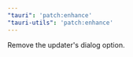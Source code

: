 ```yaml
---
"tauri": 'patch:enhance'
"tauri-utils": 'patch:enhance'
---
```


Remove the updater's dialog option.
